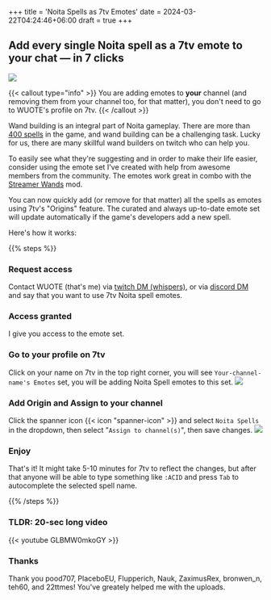 +++
title = 'Noita Spells as 7tv Emotes'
date = 2024-03-22T04:24:46+06:00
draft = true
+++

## Add every single Noita spell as a 7tv emote to your chat — in 7 clicks

![](/images/chatcard.webp)

{{< callout type="info" >}}
You are adding emotes to **your** channel (and removing them from your channel too, for that matter), you don't need to go to WUOTE's profile on 7tv.
{{< /callout >}}

Wand building is an integral part of Noita gameplay. There are more than [400 spells](https://7tv.app/emote-sets/64c6b5b7d5a34030d08eb201) in the game, and wand building can be a challenging task. Lucky for us, there are many skillful wand builders on twitch who can help you.

To easily see what they're suggesting and in order to make their life easier, consider using the emote set I've created with help from awesome members from the community. The emotes work great in combo with the [Streamer Wands](https://runfast.stream/streamerwandsmanual) mod.

You can now quickly add (or remove for that matter) all the spells as emotes using 7tv's "Origins" feature. The curated and always up-to-date emote set will update automatically if the game's developers add a new spell.

Here's how it works:

{{% steps %}}

### Request access

Contact WUOTE (that's me) via [twitch DM (whispers)](https://twitch.tv/wuote), or via [discord DM](https://discord.com/users/790836281927663626) and say that you want to use 7tv Noita spell emotes.

### Access granted

I give you access to the emote set.

### Go to your profile on 7tv

Click on your name on 7tv in the top right corner, you will see `Your-channel-name's Emotes` set, you will be adding Noita Spell emotes to this set.
![](/images/7tv_main_channels_emotes_set.webp)

### Add Origin and Assign to your channel

Click the spanner icon {{< icon "spanner-icon" >}} and select `Noita Spells` in the dropdown, then select "`Assign to channel(s)`", then save changes.
![](/images/7tv_origin_added.webp)

### Enjoy

That's it! It might take 5-10 minutes for 7tv to reflect the changes, but after that anyone will be able to type something like `:ACID` and press `Tab` to autocomplete the selected spell name.

{{% /steps %}}

### TLDR: 20-sec long video

{{< youtube GLBMW0mkoGY >}}

### Thanks

Thank you pood707, PlaceboEU, Flupperich, Nauk, ZaximusRex, bronwen_n, teh60, and 22ttmes! You've greately helped me with the uploads.
